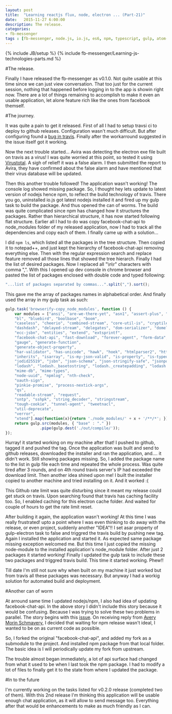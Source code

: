 ```yaml
---
layout: post
title:  "Learning reactjs flux, node, electron ... (Part-21)"
date:   2015-11-27 6:00:00
description: The release.
categories:
- fb-messenger
tags : [fb-messenger, node.js, io.js, es6, npm, typescript, gulp, atom-electron, hbox, vbox]
---
```

{% include JB/setup %}
{% include fb-messenger/Learning-js-technologies-parts.md %}

#The release.

<p class="first" markdown="1">
    Finally I have released the fb-messenger as v0.1.0. Not quite usable at this time since we can just view conversation.
    That too just for the current session, nothing that happened before logging in to the app is showin right now. There are a lot of things remaining
    to accomplish to make it even an usable application, let alone feature rich like the ones from facebook themself.
</p>

#The journey.

It was quite a pain to get it released. First of all I had to setup travsi ci to deploy to github releases. Configuration wasn't much difficult.
But after configuring found a [bug in travis](https://github.com/travis-ci/travis-ci/issues/5145). Finally after the workarround suggested in the issue itself got it working.

Now the next trouble started... Avira was detecting the electron exe file built on travis as a virus! I was quite worried at this point, so tested it using 
[Virustotal](https://www.virustotal.com/). A sigh of relief! it was a false alarm. I then submitted the report to Avira, they have confirmed about the false alarm and have mentioned
that their virus database will be updated.

Then this another trouble followed! The application wasn't working! The console log showed missing package. So, I thought hey lets update to latest version of nodejs hence npm, to 
reflect the build technology of travis. There you go, uninstalled io.js got latest nodejs installed it and fired up my gulp task to build the package. And thus opened the can of worms.
The build was quite complicated since npm has changed how it structures the packages. Rather than hierarchical structure, it has now started following flat structure. Earlier all I had
to do was copy facebook-chat-api to node_modules folder of my released application, now I had to track all the dependencies and copy each of them. I finally came up with a solution...

I did ```npm ls```, which listed all the packages in the tree structure. Then copied it to notepad++, and just kept the hierarchy of facebook-chat-api removing everything else. Then with
the regular expression search and replace feature removed all those lines that showed the tree hierarch. Finally I had the list of desired packages. Now I replaced all "\n\r" characters
with comma ",". With this I opened up dev console in chrome browser and pasted the list of packages enclosed with double code and typed following:

```js
"...list of packages separated by commas...".split(",").sort();
```
This gave me the array of packages names in alphabetical order. And finally used the array in my gulp task as such:

```js
gulp.task('browserify-copy_node_modules', function () {
    var modules = ["ansi", "are-we-there-yet", "asn1", "assert-plus", "assert-plus", "async", "aws-sign2", 
    "bl", "bluebird", "boolbase", "boom", 
    "caseless", "cheerio", "combined-stream", "core-util-is", "cryptiles", "css-select", "css-what", 
    "dashdash", "delayed-stream", "delegates", "dom-serializer", "domelementtype","domhandler", "domutils", 
    "ecc-jsbn", "entities", "extend", "extsprintf", 
    "facebook-chat-api", "fast-download", "forever-agent", "form-data", "form-data-rc3", 
    "gauge", "generate-function", 
    "generate-object-property", 
    "har-validator", "has-unicode", "hawk", "hoek", "htmlparser2", "http-signature", 
    "inherits", "isarray", "is-my-json-valid", "is-property", "is-typedarray", "isstream", 
    "jodid25519", "jsbn", "json-schema", "json-stringify-safe", "jsonpointer", "jsprim", 
    "lodash", "lodash._basetostring", "lodash._createpadding", "lodash.pad", "lodash.padleft", "lodash.padright", "lodash.repeat", 
    "mime-db", "mime-types", 
    "node-uuid", "npmlog", "nth-check", 
    "oauth-sign", 
    "pinkie-promise", "process-nextick-args",
    "qs", 
    "readable-stream", "request", 
    "sntp", "sshpk", "string_decoder", "stringstream", 
    "tough-cookie", "tunnel-agent", "tweetnacl", 
    "util-deprecate", 
    "verror", 
    "xtend"].map(function(x){return './node_modules/' + x + '/**/*'; });
    return gulp.src(modules, { "base" : "." })
               .pipe(gulp.dest('./out/compile/'));
});
```
Hurray! it started working on my machine after that! I pushed to github, tagged it and pushed the tag. Once the application was built and send to github
releases, downloaded the installer and ran the application, and.... it didn't work. Still showing packages missing. So, I added the package name to the
list in gulp file each time and repeated the whole process. Was quite tired after 3 rounds, and on 4th round travis server's IP had exceeded the download limit.
Then another idea shined upon me! I built the installer copied to another machine and tried installing on it. And it worked :(

This Github rate limit was quite disturbing since it meant my release could get stuck on travis. Upon searching found that travis has caching facility too. So,
I enabled caching for this electron cache folder. And waited for couple of hours to get the rate limit reset.

After building it again, the application wasn't working! At this time I was really frustrated! upto a point where I was even thinking to do away with the release, or
even project, suddenly another "IDEA"!! I set asar property of gulp-electron task to false and triggred the travis build by pushing new tag. Again I installed the application
and started it. As expected same package missing exception welcomed me. But this time I just copied the missing node-module to the installed application's node_module folder.
After just 2 packages it started working! Finally I updated the gulp task to include these two packages and triggred travis build. This time it started working. Phew!!

Till date I'm still not sure why when built on my machine it just worked but from travis all these packages was necessary. But anyway I had a workig solution for
automated build and deployment.

#Another can of worm

At arround same time I updated nodejs/npm, I also had idea of updating facebook-chat-api. In the above story I didn't include this story because it would be confusing. Because I
was trying to solve these two problems in parallel. The story begins with this [issue](https://github.com/Schmavery/facebook-chat-api/issues/104). 
On receiving reply from [Avery Morin Schmavery](https://github.com/Schmavery), I decided that waiting for npm release wasn't ideal, I wanted to be on as current code as possible.

So, I forked the original "facebook-chat-api", and added my fork as a submodule to the project. And installed npm package from that local folder. The basic idea is
I will periodically update my fork from upstream.

The trouble almost began immediately, a lot of api surface had changed from what it used to be when I last took the npm package. I had to modify a lot of files to finally get
it to the state from where I updated the package.

#In to the future

I'm currently working on the tasks listed for v0.2.0 release (completed two of them). With this 2nd release I'm thinking this application will be usable enough chat application, 
as it will allow to send message too. Everything after that would be enhancements to make as much friendly as I can.